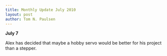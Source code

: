 ```yaml
---
title: Monthly Update July 2010 
layout: post
author: Tom N. Paulsen
---
```




 **July 7**   
  
 Alex has decided that maybe a hobby servo would be better for his project than a stepper. 
 
 